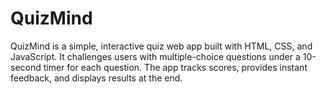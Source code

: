 # QuizMind
QuizMind is a simple, interactive quiz web app built with HTML, CSS, and JavaScript. It challenges users with multiple-choice questions under a 10-second timer for each question. The app tracks scores, provides instant feedback, and displays results at the end.
